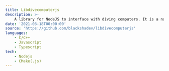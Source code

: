```yaml
---
title: Libdivecomputerjs
description: >-
    A library for NodeJS to interface with diving computers. It is a native addon using NAPI written in C++ leveraging the libdivecomputer library under the hood.
date: '2021-03-18T00:00:00'
source: 'https://github.com/blackshadev/libdivecomputerjs'
languages:
    - C/C++
    - Javascript
    - Typescript
tech:
    - Nodejs
    - CMake(.js)
---
```

